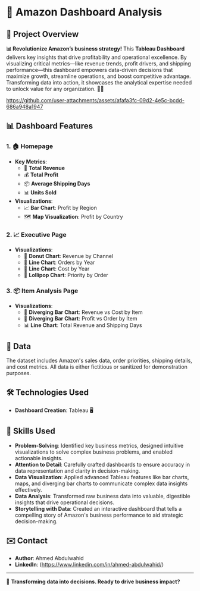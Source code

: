 # 🌟 Amazon Dashboard Analysis

## 🚀 Project Overview
**📊 Revolutionize Amazon’s business strategy!** This **Tableau Dashboard** delivers key insights that drive profitability and operational excellence. By visualizing critical metrics—like revenue trends, profit drivers, and shipping performance—this dashboard empowers data-driven decisions that maximize growth, streamline operations, and boost competitive advantage. Transforming data into action, it showcases the analytical expertise needed to unlock value for any organization. 🚀✨



https://github.com/user-attachments/assets/afafa3fc-09d2-4e5c-bcdd-686a948a1947



## 📊 Dashboard Features

### 1. 🏠 **Homepage**
- **Key Metrics**:
  - 🤑 **Total Revenue**
  - 💰 **Total Profit**
  - 📦 **Average Shipping Days**
  - 📊 **Units Sold**
- **Visualizations**:
  - 📈 **Bar Chart**: Profit by Region
  - 🗺️ **Map Visualization**: Profit by Country

### 2. 📈 **Executive Page**
- **Visualizations**:
  - 🍩 **Donut Chart**: Revenue by Channel
  - 📆 **Line Chart**: Orders by Year
  - 💸 **Line Chart**: Cost by Year
  - 🎯 **Lollipop Chart**: Priority by Order

### 3. 📦 **Item Analysis Page**
- **Visualizations**:
  - 🔄 **Diverging Bar Chart**: Revenue vs Cost by Item
  - 💼 **Diverging Bar Chart**: Profit vs Order by Item
  - 📊 **Line Chart**: Total Revenue and Shipping Days

## 📂 Data
The dataset includes Amazon's sales data, order priorities, shipping details, and cost metrics. All data is either fictitious or sanitized for demonstration purposes.

## 🛠️ Technologies Used
- **Dashboard Creation**: Tableau 🖥️

## 🧠 Skills Used
- **Problem-Solving**: Identified key business metrics, designed intuitive visualizations to solve complex business problems, and enabled actionable insights.
- **Attention to Detail**: Carefully crafted dashboards to ensure accuracy in data representation and clarity in decision-making.
- **Data Visualization**: Applied advanced Tableau features like bar charts, maps, and diverging bar charts to communicate complex data insights effectively.
- **Data Analysis**: Transformed raw business data into valuable, digestible insights that drive operational decisions.
- **Storytelling with Data**: Created an interactive dashboard that tells a compelling story of Amazon's business performance to aid strategic decision-making.


## ✉️ Contact
- **Author**: Ahmed Abdulwahid
- **LinkedIn**: (https://www.linkedin.com/in/ahmed-abdulwahid/)


---

🚀 **Transforming data into decisions. Ready to drive business impact?**

